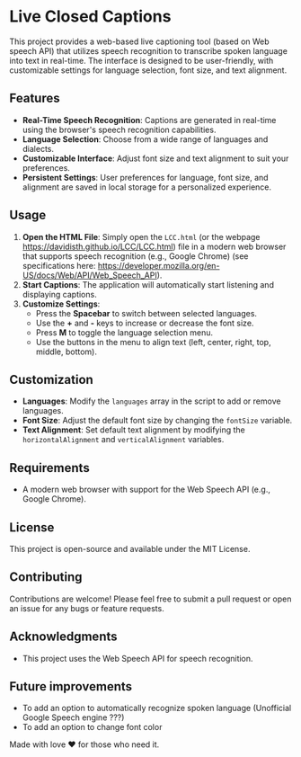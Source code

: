 # Live Closed Captions

This project provides a web-based live captioning tool (based on Web speech API) that utilizes speech recognition to transcribe spoken language into text in real-time. The interface is designed to be user-friendly, with customizable settings for language selection, font size, and text alignment.

## Features

- **Real-Time Speech Recognition**: Captions are generated in real-time using the browser's speech recognition capabilities.
- **Language Selection**: Choose from a wide range of languages and dialects.
- **Customizable Interface**: Adjust font size and text alignment to suit your preferences.
- **Persistent Settings**: User preferences for language, font size, and alignment are saved in local storage for a personalized experience.

## Usage

1. **Open the HTML File**: Simply open the `LCC.html` (or the webpage https://davidisth.github.io/LCC/LCC.html) file in a modern web browser that supports speech recognition (e.g., Google Chrome) (see specifications here: https://developer.mozilla.org/en-US/docs/Web/API/Web_Speech_API).
2. **Start Captions**: The application will automatically start listening and displaying captions.
3. **Customize Settings**:
   - Press the **Spacebar** to switch between selected languages.
   - Use the **+** and **-** keys to increase or decrease the font size.
   - Press **M** to toggle the language selection menu.
   - Use the buttons in the menu to align text (left, center, right, top, middle, bottom).

## Customization

- **Languages**: Modify the `languages` array in the script to add or remove languages.
- **Font Size**: Adjust the default font size by changing the `fontSize` variable.
- **Text Alignment**: Set default text alignment by modifying the `horizontalAlignment` and `verticalAlignment` variables.

## Requirements

- A modern web browser with support for the Web Speech API (e.g., Google Chrome).

## License

This project is open-source and available under the MIT License.

## Contributing

Contributions are welcome! Please feel free to submit a pull request or open an issue for any bugs or feature requests.

## Acknowledgments

- This project uses the Web Speech API for speech recognition.

## Future improvements

- To add an option to automatically recognize spoken language (Unofficial Google Speech engine ???)
- To add an option to change font color

Made with love ❤️ for those who need it.
